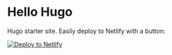 # Hello Hugo

Hugo starter site. Easily deploy to Netlify with a button:

<a href="https://app.netlify.com/start/deploy?repository=https://github.com/dolugen/hello-hugo">
    <img src="https://www.netlify.com/img/deploy/button.svg" alt="Deploy to Netlify">
</a>
